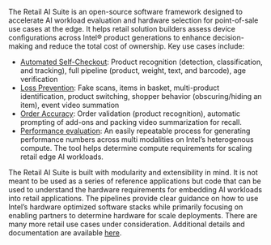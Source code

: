 The Retail AI Suite is an open-source software framework designed to accelerate AI workload evaluation and hardware selection for point-of-sale use cases at the edge. It helps retail solution builders assess device configurations across Intel® product generations to enhance decision-making and reduce the total cost of ownership. Key use cases include:
- [Automated Self-Checkout](https://github.com/intel-retail/automated-self-checkout): Product recognition (detection, classification, and tracking), full pipeline (product, weight, text, and barcode), age verification
- [Loss Prevention](https://github.com/intel-retail/loss-prevention): Fake scans, items in basket, multi-product identification, product switching, shopper behavior (obscuring/hiding an item), event video summation
- [Order Accuracy](https://github.com/intel-retail/order-accuracy): Order validation (product recognition), automatic prompting of add-ons and packing video summarization for recall.
- [Performance evaluation](https://github.com/intel-retail/performance-tools?tab=readme-ov-file): An easily repeatable process for generating performance numbers across multi modalities on Intel’s heterogenous compute. The tool helps determine compute requirements for scaling retail edge AI workloads.   

The Retail AI Suite is built with modularity and extensibility in mind. It is not meant to be used as a series of reference applications but code that can be used to understand the hardware requirements for embedding AI workloads into retail applications. The pipelines provide clear guidance on how to use Intel’s hardware optimized software stacks while primarily focusing on enabling partners to determine hardware for scale deployments. There are many more retail use cases under consideration. Additional details and documentation are available [here](https://github.com/intel-retail).
